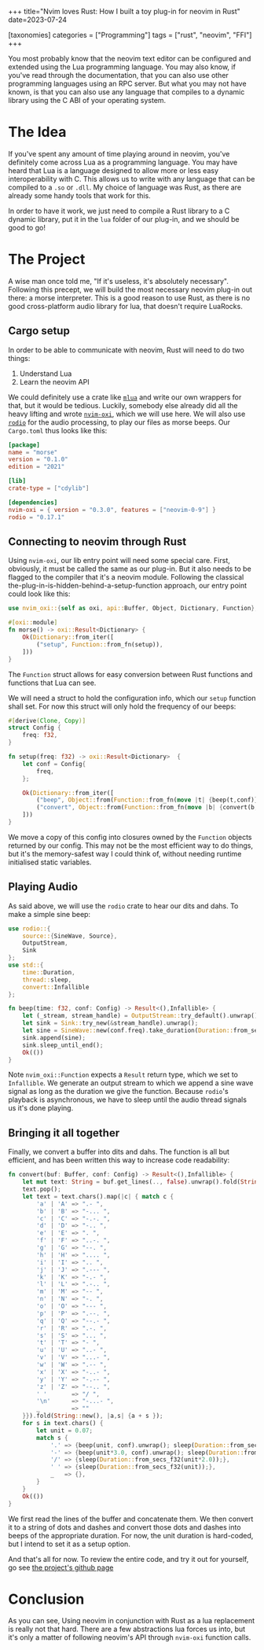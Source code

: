 +++
title="Nvim loves Rust: How I built a toy plug-in for neovim in Rust"
date=2023-07-24

[taxonomies]
categories = ["Programming"]
tags = ["rust", "neovim", "FFI"]
+++

You most probably know that the neovim text editor can be configured and
extended using the Lua programming language. You may also know, if you've read
through the documentation, that you can also use other programming languages
using an RPC server. But what you may not have known, is that you can also use
any language that compiles to a dynamic library using the C ABI of your
operating system.

<!-- more -->

# The Idea

If you've spent any amount of time playing around in neovim, you've definitely
come across Lua as a programming language. You may have heard that Lua is a
language designed to allow more or less easy interoperability with C. This
allows us to write with any language that can be compiled to a `.so` or `.dll`.
My choice of language was Rust, as there are already some handy tools that work
for this.

In order to have it work, we just need to compile a Rust library to a C dynamic
library, put it in the `lua` folder of our plug-in, and we should be good to go!

# The Project

A wise man once told me, "If it's useless, it's absolutely necessary".
Following this precept, we will build the most necessary neovim plug-in out
there: a morse interpreter. This is a good reason to use Rust, as there is no
good cross-platform audio library for lua, that doesn't require LuaRocks.

## Cargo setup

In order to be able to communicate with neovim, Rust will need to do two
things:
1. Understand Lua
2. Learn the neovim API

We could definitely use a crate like [`mlua`](https://lib.rs/crates/mlua) and
write our own wrappers for that, but it would be tedious. Luckily, somebody
else already did all the heavy lifting and wrote
[`nvim-oxi`](https://lib.rs/crates/nvim-oxi), which we will use here. We will also
use [`rodio`](https://lib.rs/crates/rodio) for the audio processing, to play our files
as morse beeps. Our `Cargo.toml` thus looks like this:

```toml
[package]
name = "morse"
version = "0.1.0"
edition = "2021"

[lib]
crate-type = ["cdylib"]

[dependencies]
nvim-oxi = { version = "0.3.0", features = ["neovim-0-9"] }
rodio = "0.17.1"
```

## Connecting to neovim through Rust

Using `nvim-oxi`, our lib entry point will need some special care. First, obviously,
it must be called the same as our plug-in. But it also needs to be flagged to the
compiler that it's a neovim module. Following the classical
the-plug-in-is-hidden-behind-a-setup-function approach, our entry point could look like this:

```rust
use nvim_oxi::{self as oxi, api::Buffer, Object, Dictionary, Function};
```
```rust
#[oxi::module]
fn morse() -> oxi::Result<Dictionary> {
    Ok(Dictionary::from_iter([
        ("setup", Function::from_fn(setup)),
    ]))
}
```

The `Function` struct allows for easy conversion between Rust functions and functions
that Lua can see.

We will need a struct to hold the configuration info, which our `setup` function shall
set. For now this struct will only hold the frequency of our beeps:

```rust
#[derive(Clone, Copy)]
struct Config {
    freq: f32,
}

fn setup(freq: f32) -> oxi::Result<Dictionary>  {
    let conf = Config{
        freq,
    };

    Ok(Dictionary::from_iter([
        ("beep", Object::from(Function::from_fn(move |t| {beep(t,conf)}))),
        ("convert", Object::from(Function::from_fn(move |b| {convert(b,conf)}))),
    ]))
}
```

We move a copy of this config into closures owned by the `Function` objects returned
by our config. This may not be the most efficient way to do things, but it's the
memory-safest way I could think of, without needing runtime initialised static variables.

## Playing Audio
As said above, we will use the `rodio` crate to hear our dits and dahs. To make a simple
sine beep:

```rust
use rodio::{
    source::{SineWave, Source},
    OutputStream,
    Sink
};
use std::{
    time::Duration,
    thread::sleep,
    convert::Infallible
};
```
```rust
fn beep(time: f32, conf: Config) -> Result<(),Infallible> {
    let (_stream, stream_handle) = OutputStream::try_default().unwrap();
    let sink = Sink::try_new(&stream_handle).unwrap();
    let sine = SineWave::new(conf.freq).take_duration(Duration::from_secs_f32(time));
    sink.append(sine);
    sink.sleep_until_end();
    Ok(())
}
```

Note `nvim_oxi::Function` expects a `Result` return type, which we set to `Infallible`.
We generate an output stream to which we append a sine wave signal as long as the duration
we give the function. Because `rodio`'s playback is asynchronous, we have to sleep until
the audio thread signals us it's done playing.

## Bringing it all together
Finally, we convert a buffer into dits and dahs. The function is all but efficient, and
has been written this way to increase code readability:

```rust
fn convert(buf: Buffer, conf: Config) -> Result<(),Infallible> {
    let mut text: String = buf.get_lines(.., false).unwrap().fold(String::new(), |a,s| {a + &s.to_string_lossy() + "\n"});
    text.pop();
    let text = text.chars().map(|c| { match c {
        'a' | 'A' => ".- ",
        'b' | 'B' => "-... ",
        'c' | 'C' => "-.-. ",
        'd' | 'D' => "-.. ",
        'e' | 'E' => ". ",
        'f' | 'F' => "..-. ",
        'g' | 'G' => "--. ",
        'h' | 'H' => ".... ",
        'i' | 'I' => ".. ",
        'j' | 'J' => ".--- ",
        'k' | 'K' => "-.- ",
        'l' | 'L' => ".-.. ",
        'm' | 'M' => "-- ",
        'n' | 'N' => "-. ",
        'o' | 'O' => "--- ",
        'p' | 'P' => ".--. ",
        'q' | 'Q' => "--.- ",
        'r' | 'R' => ".-. ",
        's' | 'S' => "... ",
        't' | 'T' => "- ",
        'u' | 'U' => "..- ",
        'v' | 'V' => "...- ",
        'w' | 'W' => ".-- ",
        'x' | 'X' => "-..- ",
        'y' | 'Y' => "-.-- ",
        'z' | 'Z' => "--.. ",
        ' '       => "/ ",
        '\n'      => "-...- ",
        _         => ""
    }}).fold(String::new(), |a,s| {a + s });
    for s in text.chars() {
        let unit = 0.07;
        match s {
            '.' => {beep(unit, conf).unwrap(); sleep(Duration::from_secs_f32(unit));},
            '-' => {beep(unit*3.0, conf).unwrap(); sleep(Duration::from_secs_f32(unit));},
            '/' => {sleep(Duration::from_secs_f32(unit*2.0));},
            ' ' => {sleep(Duration::from_secs_f32(unit));},
            _   => {},
        }
    }
    Ok(())
}
```

We first read the lines of the buffer and concatenate them. We then convert it to a 
string of dots and dashes and convert those dots and dashes into beeps of the appropriate
duration. For now, the unit duration is hard-coded, but I intend to set it as a setup option.

And that's all for now. To review the entire code, and try it out for yourself, go see
[the project's github page](https://github.com/TheyCallMeHacked/morse.nvim)

# Conclusion

As you can see, Using neovim in conjunction with Rust as a lua replacement is really
not that hard. There are a few abstractions lua forces us into, but it's only a matter of following
neovim's API through `nvim-oxi` function calls.
